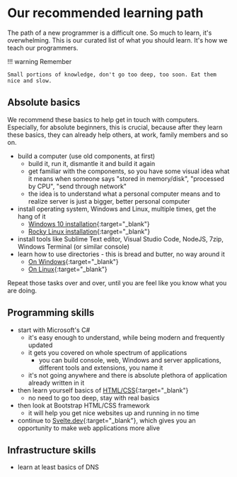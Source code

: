# Our recommended learning path

The path of a new programmer is a difficult one. So much to learn, it's overwhelming. This is our curated list of what you should learn. It's how we teach our programmers.

!!! warning Remember

    Small portions of knowledge, don't go too deep, too soon. Eat them nice and slow.


## Absolute basics

We recommend these basics to help get in touch with computers. Especially, for absolute beginners, this is crucial, because after they learn these basics, they can already help others, at work, family members and so on.

- build a computer (use old components, at first)
    - build it, run it, dismantle it and build it again
    - get familiar with the components, so you have some visual idea what it means when someone says "stored in memory/disk", "processed by CPU", "send through network"
    - the idea is to understand what a personal computer means and to realize server is just a bigger, better personal computer
- install operating system, Windows and Linux, multiple times, get the hang of it
    - [Windows 10 installation](https://www.youtube.com/watch?v=nbGkPYtXtmA){:target="_blank"}
    - [Rocky Linux installation](https://www.youtube.com/watch?v=H5-EZiu4x_8){:target="_blank"}
- install tools like Sublime Text editor, Visual Studio Code, NodeJS, 7zip, Windows Terminal (or similar console)
- learn how to use directories - this is bread and butter, no way around it
    - [On Windows](https://www.youtube.com/watch?v=JlwobCSFRBU){:target="_blank"}
    - [On Linux](https://www.youtube.com/watch?v=42iQKuQodW4){:target="_blank"}
  

Repeat those tasks over and over, until you are feel like you know what you are doing.

## Programming skills

- start with Microsoft's C#
    - it's easy enough to understand, while being modern and frequently updated
    - it gets you covered on whole spectrum of applications 
        - you can build console, web, Windows and server applications, different tools and extensions, you name it
    - it's not going anywhere and there is absolute plethora of application already written in it
- then learn yourself basics of [HTML/CSS](https://www.youtube.com/watch?v=G3e-cpL7ofc){:target="_blank"}
    - no need to go too deep, stay with real basics
- then look at Bootstrap HTML/CSS framework
    - it will help you get nice websites up and running in no time
- continue to [Svelte.dev](https://svelte.dev/examples/hello-world){:target="_blank"}, which gives you an opportunity to make web applications more alive

## Infrastructure skills

- learn at least basics of DNS
